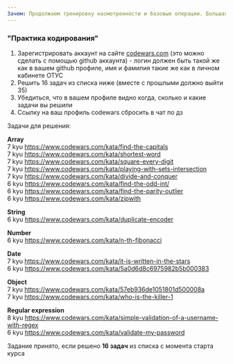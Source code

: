 ```yaml
---
Зачем: Продолжаем тренировку насмотренности и базовые операции. Большая часть задач не требует знаний алгоритмов, достаточно просто сформулировать последовательность шагов/действий. Вы тренируетесь писать функции, продолжаете знакомство с проверкой кода тестами. Продолжая аналогию с изучением иностранных языков - вы пишете прописи, тренируете руковой водить прямые линии и скругления. Нам здесь важен факт того, что вы прорешали нужное число задач (если бы могли дать вам задание решить одну задачу 20 способами - это задание было бы здесь, но увы). И т.к. это прописи - мы этот код не проверяем (нам важен факт написания кода, и это мы видим в вашем профиле), но при желании, вы можете прислать задачи на разбор.
---
```


### "Практика кодирования"

1. Зарегистрировать аккаунт на сайте [codewars.com](https://www.codewars.com/) (это можно сделать с помощью github аккаунта) - логин должен быть такой же как в вашем github профиле, имя и фамилия такие же как в личном кабинете ОТУС
2. Решить 16 задач из списка ниже (вместе с прошлыми должно выйти 35)
3. Убедиться, что в вашем профиле видно когда, сколько и какие задачи вы решили
4. Ссылку на ваш профиль codewars сбросить в чат по дз

Задачи для решения:

**Array**  
7 kyu https://www.codewars.com/kata/find-the-capitals  
7 kyu https://www.codewars.com/kata/shortest-word  
7 kyu https://www.codewars.com/kata/square-every-digit  
7 kyu https://www.codewars.com/kata/playing-with-sets-intersection  
7 kyu https://www.codewars.com/kata/divide-and-conquer  
6 kyu https://www.codewars.com/kata/find-the-odd-int/  
6 kyu https://www.codewars.com/kata/find-the-parity-outlier  
6 kyu https://www.codewars.com/kata/zipwith

**String**  
6 kyu https://www.codewars.com/kata/duplicate-encoder

**Number**  
6 kyu https://www.codewars.com/kata/n-th-fibonacci

**Date**  
7 kyu https://www.codewars.com/kata/it-is-written-in-the-stars  
6 kyu https://www.codewars.com/kata/5a0d6d8c6975982b5b000383

**Object**  
7 kyu https://www.codewars.com/kata/57eb936de1051801d500008a  
7 kyu https://www.codewars.com/kata/who-is-the-killer-1

**Regular expression**  
8 kyu https://www.codewars.com/kata/simple-validation-of-a-username-with-regex  
6 kyu https://www.codewars.com/kata/validate-my-password

Задание принято, если решено **16 задач** из списка с момента старта курса
